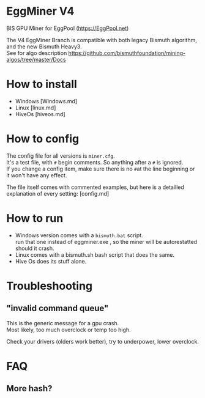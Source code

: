 # EggMiner V4

BIS GPU Miner for EggPool (https://EggPool.net)

The V4 EggMiner Branch is compatible with both legacy Bismuth algorithm, and the new Bismuth Heavy3.  
See for algo description https://github.com/bismuthfoundation/mining-algos/tree/master/Docs


# How to install

- Windows [Windows.md]
- Linux [linux.md]
- HiveOs [hiveos.md]

# How to config

The config file for all versions is `miner.cfg`.  
It's a test file, with `#` begin comments. So anything after a `#` is ignored.  
If you change a config item, make sure there is no `#`at the line beginning or it won't have any effect.

The file itself comes with commented examples, but here is a detailled explanation of every setting:
[config.md]


# How to run

- Windows version comes with a `bismuth.bat` script.  
  run that one instead of eggminer.exe , so the miner will be autorestatted should it crash.
- Linux comes with a bismuth.sh bash script that does the same.
- Hive Os does its stuff alone.


# Troubleshooting

## "invalid command queue" 

This is the generic message for a gpu crash.   
Most likely, too much overclock or temp too high.

Check your drivers (olders work better), try to underpower, lower overclock.

# FAQ

## More hash?

